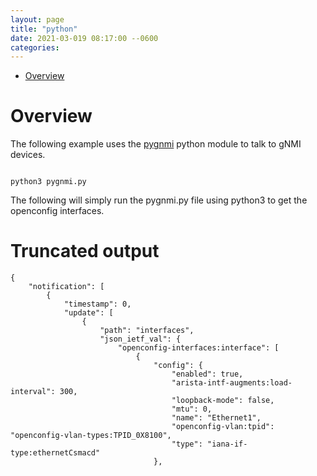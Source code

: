 ```yaml
---
layout: page
title: "python"
date: 2021-03-019 08:17:00 --0600
categories:
---
```


- [Overview](#overview)



# Overview

The following example uses the [pygnmi](https://pypi.org/project/pygnmi/) python module to talk to gNMI devices. 

```text

python3 pygnmi.py

```


The following will simply run the pygnmi.py file using python3 to get the openconfig interfaces.

# Truncated output

```text
{
    "notification": [
        {
            "timestamp": 0,
            "update": [
                {
                    "path": "interfaces",
                    "json_ietf_val": {
                        "openconfig-interfaces:interface": [
                            {
                                "config": {
                                    "enabled": true,
                                    "arista-intf-augments:load-interval": 300,
                                    "loopback-mode": false,
                                    "mtu": 0,
                                    "name": "Ethernet1",
                                    "openconfig-vlan:tpid": "openconfig-vlan-types:TPID_0X8100",
                                    "type": "iana-if-type:ethernetCsmacd"
                                },

```